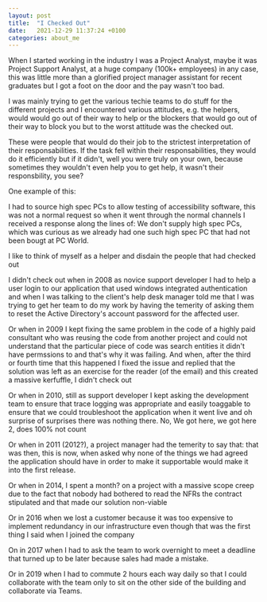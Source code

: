 ```yaml
---
layout: post
title:  "I Checked Out"
date:   2021-12-29 11:37:24 +0100
categories: about_me 
---
```


When I started working in the industry I was a Project Analyst, maybe it was Project Support Analyst, at a huge company (100k+ employees) in any case, this was little more than a glorified project manager assistant for recent graduates but I got a foot on the door and the pay wasn't too bad.

I was mainly trying to get the various techie teams to do stuff for the different projects and I encountered various attitudes, e.g. the helpers, would would go out of their way to help or the blockers that would go out of their way to block you but to the worst attitude was the checked out.  

These were people that would do their job to the strictest interpretation of their responsabilities. If the task fell within their responsabilities, they would do it efficiently but if it didn't, well you were truly on your own, because sometimes they wouldn't even help you to get help, it wasn't their responsbility, you see?

One example of this:

I had to source high spec PCs to allow testing of accessibility software, this was not a normal request so when it went through the normal channels I received a response along the lines of: We don't supply high spec PCs, which was curious as we already had one such high spec PC that had not been bougt at PC World.



I like to think of myself as a helper and disdain the people that had checked out 

I didn't check out when in 2008 as novice support developer I had to help a user login to our application that used windows integrated authentication and when I was talking to the client's help desk manager told me that I was trying to get her team to do my work by having the temerity of asking them to reset the Active Directory's account password for the affected user.


Or when in 2009 I kept fixing the same problem in the code of a highly paid consultant who was reusing the code from another project and could not understand that the particular piece of code was search entities it didn't have permssions to and that's why it was failing. And when, after the third or fourth time that this happened I fixed the issue and replied
that the solution was left as an exercise for the reader (of the email) and this created a massive kerfuffle, I didn't check out


Or when in 2010, still as support developer I kept asking the development team to ensure that trace logging was appropriate and easily toaggable to ensure that we could troubleshoot the application when it went live and oh surprise of surprises there was nothing there. No, We got here, we got here 2, does 100% not count


Or when in 2011 (2012?), a project manager had the temerity to say that: that was then, this is now, when asked why none of the things we had agreed the application should have in order to make it supportable would make it into the first release.


Or when in 2014, I spent a month? on a project with a massive scope creep due to the fact that nobody had bothered to read the NFRs the contract stipulated and that made our solution non-viable


Or in 2016 when we lost a customer because it was too expensive to implement redundancy in our infrastructure even though that was the first thing I said when I joined the company


On in 2017 when I had to ask the team to work overnight to meet a deadline that turned up to be later because sales had made a mistake.


Or in 2019 when I had to commute 2 hours each way daily so that I could collaborate with the team only to sit on the other side of the building and collaborate via Teams.




